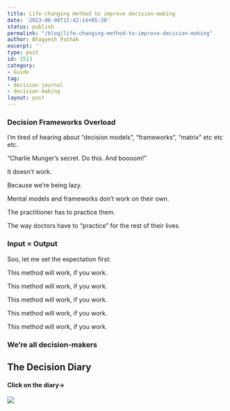 ```yaml
---
title: Life-changing method to improve decision-making
date: '2023-06-08T12:42:14+05:30'
status: publish
permalink: "/blog/life-changing-method-to-improve-decision-making"
author: Bhagyesh Pathak
excerpt: ''
type: post
id: 1513
category:
- Guide
tag:
- decision journal
- decision making
layout: post
---
```


### Decision Frameworks Overload

I’m tired of hearing about “decision models”, “frameworks”, “matrix” etc etc etc.

“Charlie Munger’s secret. Do this. And boooom!”

It doesn’t work.

Because we’re being lazy.

Mental models and frameworks don’t work on their own.

The practitioner has to practice them.

The way doctors have to “practice” for the rest of their lives.

### Input = Output

Soo, let me set the expectation first:

This method will work, if you work.

This method will work, if you work.

This method will work, if you work.

This method will work, if you work.

This method will work, if you work.

### We’re all decision-makers

The Decision Diary
------------------

 #### Click on the diary→

   [![](https://i0.wp.com/bhagyeshpathak.com/wp-content/uploads/2023/06/1-724x1024.png?resize=724%2C1024&ssl=1)](https://get.bhagyeshpathak.com/decisiondiary)